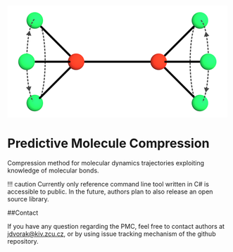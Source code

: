 ![logo](images/logo.png "Predictive Molecule Compression")
# Predictive Molecule Compression

Compression method for molecular dynamics trajectories exploiting knowledge of molecular bonds.

!!! caution
    Currently only reference command line tool written in C# is accessible to public. In the future, authors plan to also release an open source library.
	
##Contact

If you have any question regarding the PMC, feel free to contact authors at <jdvorak@kiv.zcu.cz>, or by using issue tracking mechanism of the github repository.